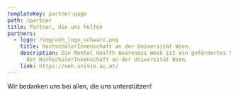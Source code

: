 ```yaml
---
templateKey: partner-page
path: /partner
title: Partner, die uns helfen
partners:
  - logo: /img/oeh_logo_schwarz.png
    title: HochschülerInnenschaft an der Universität Wien.
    description: Die Mental Health Awareness Week ist ein gefördertes Sonderprojekt
      der HochschülerInnenschaft an der Universität Wien.
    link: https://oeh.univie.ac.at/
---
```

Wir bedanken uns bei allen, die uns unterstützen!